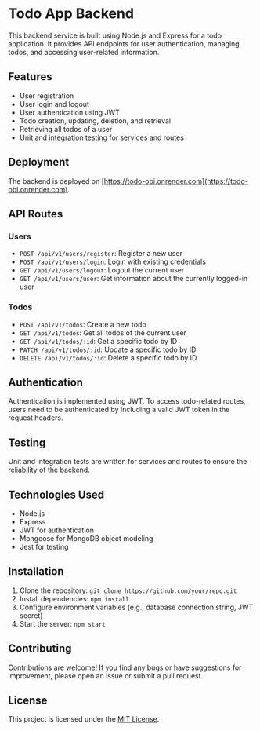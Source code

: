 # Todo App Backend

This backend service is built using Node.js and Express for a todo application. It provides API endpoints for user authentication, managing todos, and accessing user-related information.

## Features

- User registration
- User login and logout
- User authentication using JWT
- Todo creation, updating, deletion, and retrieval
- Retrieving all todos of a user
- Unit and integration testing for services and routes

## Deployment

The backend is deployed on [https://todo-obi.onrender.com](https://todo-obi.onrender.com).

## API Routes

### Users

- `POST /api/v1/users/register`: Register a new user
- `POST /api/v1/users/login`: Login with existing credentials
- `GET /api/v1/users/logout`: Logout the current user
- `GET /api/v1/users/user`: Get information about the currently logged-in user

### Todos

- `POST /api/v1/todos`: Create a new todo
- `GET /api/v1/todos`: Get all todos of the current user
- `GET /api/v1/todos/:id`: Get a specific todo by ID
- `PATCH /api/v1/todos/:id`: Update a specific todo by ID
- `DELETE /api/v1/todos/:id`: Delete a specific todo by ID

## Authentication

Authentication is implemented using JWT. To access todo-related routes, users need to be authenticated by including a valid JWT token in the request headers.

## Testing

Unit and integration tests are written for services and routes to ensure the reliability of the backend.

## Technologies Used

- Node.js
- Express
- JWT for authentication
- Mongoose for MongoDB object modeling
- Jest for testing

## Installation

1. Clone the repository: `git clone https://github.com/your/repo.git`
2. Install dependencies: `npm install`
3. Configure environment variables (e.g., database connection string, JWT secret)
4. Start the server: `npm start`

## Contributing

Contributions are welcome! If you find any bugs or have suggestions for improvement, please open an issue or submit a pull request.

## License

This project is licensed under the [MIT License](LICENSE).
